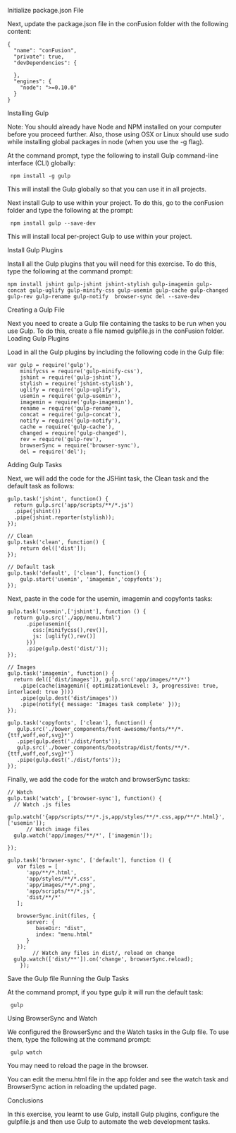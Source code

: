 Initialize package.json File

Next, update the package.json file in the conFusion folder with the following content:

    {
      "name": "conFusion",
      "private": true,
      "devDependencies": {

      },
      "engines": {
        "node": ">=0.10.0"
      }
    }
    
Installing Gulp

Note: You should already have Node and NPM installed on your computer before you proceed further. Also, those using OSX or Linux should use sudo while installing global packages in node (when you use the -g flag).

At the command prompt, type the following to install Gulp command-line interface (CLI) globally:

     npm install -g gulp
     
This will install the Gulp globally so that you can use it in all projects.

Next install Gulp to use within your project. To do this, go to the conFusion folder and type the following at the prompt:

     npm install gulp --save-dev
     
This will install local per-project Gulp to use within your project.

Install Gulp Plugins

Install all the Gulp plugins that you will need for this exercise. To do this, type the following at the command prompt:

    npm install jshint gulp-jshint jshint-stylish gulp-imagemin gulp-concat gulp-uglify gulp-minify-css gulp-usemin gulp-cache gulp-changed gulp-rev gulp-rename gulp-notify  browser-sync del --save-dev
    
Creating a Gulp File

Next you need to create a Gulp file containing the tasks to be run when you use Gulp. To do this, create a file named gulpfile.js in the conFusion folder.
Loading Gulp Plugins

Load in all the Gulp plugins by including the following code in the Gulp file:

    var gulp = require('gulp'),
        minifycss = require('gulp-minify-css'),
        jshint = require('gulp-jshint'),
        stylish = require('jshint-stylish'),
        uglify = require('gulp-uglify'),
        usemin = require('gulp-usemin'),
        imagemin = require('gulp-imagemin'),
        rename = require('gulp-rename'),
        concat = require('gulp-concat'),
        notify = require('gulp-notify'),
        cache = require('gulp-cache'),
        changed = require('gulp-changed'),
        rev = require('gulp-rev'),
        browserSync = require('browser-sync'),
        del = require('del');
    
Adding Gulp Tasks

Next, we will add the code for the JSHint task, the Clean task and the default task as follows:

    gulp.task('jshint', function() {
      return gulp.src('app/scripts/**/*.js')
      .pipe(jshint())
      .pipe(jshint.reporter(stylish));
    });

    // Clean
    gulp.task('clean', function() {
        return del(['dist']);
    });

    // Default task
    gulp.task('default', ['clean'], function() {
        gulp.start('usemin', 'imagemin','copyfonts');
    });
    
Next, paste in the code for the usemin, imagemin and copyfonts tasks:

    gulp.task('usemin',['jshint'], function () {
      return gulp.src('./app/menu.html')
          .pipe(usemin({
            css:[minifycss(),rev()],
            js: [uglify(),rev()]
          }))
          .pipe(gulp.dest('dist/'));
    });

    // Images
    gulp.task('imagemin', function() {
      return del(['dist/images']), gulp.src('app/images/**/*')
        .pipe(cache(imagemin({ optimizationLevel: 3, progressive: true, interlaced: true })))
        .pipe(gulp.dest('dist/images'))
        .pipe(notify({ message: 'Images task complete' }));
    });

    gulp.task('copyfonts', ['clean'], function() {
       gulp.src('./bower_components/font-awesome/fonts/**/*.{ttf,woff,eof,svg}*')
       .pipe(gulp.dest('./dist/fonts'));
       gulp.src('./bower_components/bootstrap/dist/fonts/**/*.{ttf,woff,eof,svg}*')
       .pipe(gulp.dest('./dist/fonts'));
    });
    
Finally, we add the code for the watch and browserSync tasks:

    // Watch
    gulp.task('watch', ['browser-sync'], function() {
      // Watch .js files
      gulp.watch('{app/scripts/**/*.js,app/styles/**/*.css,app/**/*.html}', ['usemin']);
          // Watch image files
      gulp.watch('app/images/**/*', ['imagemin']);

    });

    gulp.task('browser-sync', ['default'], function () {
       var files = [
          'app/**/*.html',
          'app/styles/**/*.css',
          'app/images/**/*.png',
          'app/scripts/**/*.js',
          'dist/**/*'
       ];

       browserSync.init(files, {
          server: {
             baseDir: "dist",
             index: "menu.html"
          }
       });
            // Watch any files in dist/, reload on change
      gulp.watch(['dist/**']).on('change', browserSync.reload);
        });
        
Save the Gulp file
Running the Gulp Tasks

At the command prompt, if you type gulp it will run the default task:

     gulp
     
Using BrowserSync and Watch

We configured the BrowserSync and the Watch tasks in the Gulp file. To use them, type the following at the command prompt:

     gulp watch
     
You may need to reload the page in the browser.

You can edit the menu.html file in the app folder and see the watch task and BrowserSync action in reloading the updated page.

Conclusions

In this exercise, you learnt to use Gulp, install Gulp plugins, configure the gulpfile.js and then use Gulp to automate the web development tasks.